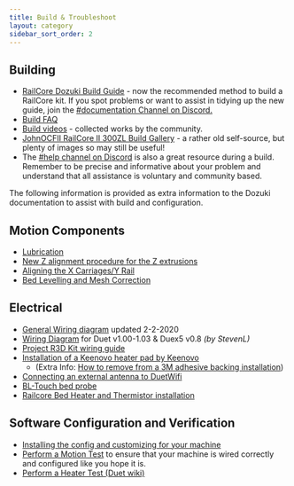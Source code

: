 ```yaml
---
title: Build & Troubleshoot
layout: category
sidebar_sort_order: 2
---
```


## Building
 * [RailCore Dozuki Build Guide](https://railcore.dozuki.com/c/RailCore_II) -  now the recommended method to build a RailCore kit. If you spot problems or want to assist in tidying up the new guide, join the [#documentation Channel on Discord.](https://discord.gg/ZgYaFPY)
 * [Build FAQ](build_faq.md)
 * [Build videos](./build_videos.md) - collected works by the community.
 * [JohnOCFII RailCore II 300ZL Build Gallery](https://imgur.com/a/edVEg4K) - a rather old self-source, but plenty of images so may still be useful!
 * The [#help channel on Discord](https://discord.gg/GJjGjNu) is also a great resource during a build. Remember to be precise and informative about your problem and understand that all assistance is voluntary and community based.

The following information is provided as extra information to the Dozuki documentation to assist with build and configuration.

## Motion Components
* [Lubrication](./lubrication.md)
* [New Z alignment procedure for the Z extrusions](./new_Z_alignment_procedure_for_the_Z_extrusions.md)
* [Aligning the X Carriages/Y Rail](./aligning_the_x_carriages_y_rail.md)
* [Bed Levelling and Mesh Correction](./bed_level.md)

## Electrical
* [General Wiring diagram](https://raw.githubusercontent.com/railcore/railcore.github.io/master/build_and_troubleshoot/RCwiringCorrected-2-2-20.jpg) updated 2-2-2020
* [Wiring Diagram](./RailCore_wiring_diagram_with_12v_enablement-v3.0.pdf) for Duet v1.00-1.03 & Duex5 v0.8 *(by StevenL)*
* [Project R3D Kit wiring guide](https://docs.google.com/document/d/1aIc6x7Vzb-bH8-pILNBV1cXyp3JWsIa50Y6eSjMmCgM/edit?usp=sharing)
* [Installation of a Keenovo heater pad by Keenovo](https://keenovo.store/blogs/how-to/how-to-achieve-a-perfect-installation-of-a-keenovo-heater-pad-to-your-3d-printers-build-plate) 
  * (Extra Info: [How to remove from a 3M adhesive backing installation](https://keenovo.store/blogs/how-to/how-to-remove-from-a-3m-adhesive-backing-installation))
* [Connecting an external antenna to DuetWifi](./connecting_external_antenna.md)
* [BL-Touch bed probe](./bl_touch.md)
* [Railcore Bed Heater and Thermistor installation](https://www.youtube.com/watch?v=g_x9JUW02aA)

## Software Configuration and Verification
* [Installing the config and customizing for your machine](./installing_and_customizing_config.md)
* [Perform a Motion Test](./motion_test.md) to ensure that your machine is wired correctly and configured like you hope it is.
* [Perform a Heater Test (Duet wiki)](https://duet3d.dozuki.com/Wiki/Tuning_the_heater_temperature_control)
